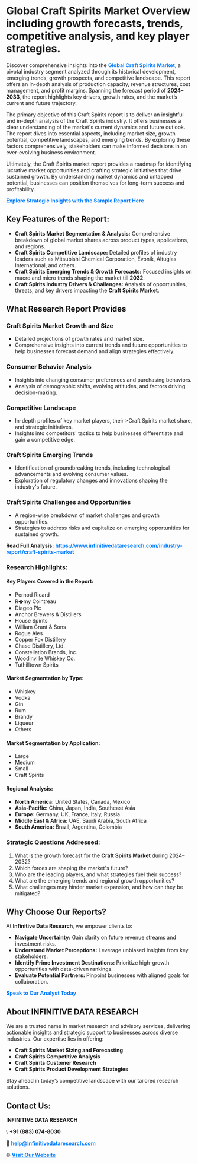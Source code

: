 <h1>Global Craft Spirits Market Overview including growth forecasts, trends, competitive analysis, and key player strategies.</h1>
<p>
Discover comprehensive insights into the 
<a href="https://www.infinitivedataresearch.com/industry-report/craft-spirits-market" rel="dofollow" style="color: #007BFF; text-decoration: none;"><strong>Global Craft Spirits Market</strong></a>, a pivotal industry segment analyzed through its historical development, emerging trends, growth prospects, and competitive landscape. This report offers an in-depth analysis of production capacity, revenue structures, cost management, and profit margins. Spanning the forecast period of <strong>2024–2033</strong>, the report highlights key drivers, growth rates, and the market’s current and future trajectory.
</p>
<p>
The primary objective of this Craft Spirits report is to deliver an insightful and in-depth analysis of the Craft Spirits industry. It offers businesses a clear understanding of the market's current dynamics and future outlook. The report dives into essential aspects, including market size, growth potential, competitive landscapes, and emerging trends. By exploring these factors comprehensively, stakeholders can make informed decisions in an ever-evolving business environment.
</p>
<p>
Ultimately, the Craft Spirits market report provides a roadmap for identifying lucrative market opportunities and crafting strategic initiatives that drive sustained growth. By understanding market dynamics and untapped potential, businesses can position themselves for long-term success and profitability.
</p>
<p>
<a href="https://www.infinitivedataresearch.com/request-sample/reportId=103409" style="color: #007BFF; text-decoration: none;"><strong>Explore Strategic Insights with the Sample Report Here</strong></a>
</p>

<h2>Key Features of the Report:</h2>
<ul>
<li><strong>Craft Spirits Market Segmentation & Analysis:</strong> Comprehensive breakdown of global market shares across product types, applications, and regions.</li>
<li><strong>Craft Spirits Competitive Landscape:</strong> Detailed profiles of industry leaders such as Mitsubishi Chemical Corporation, Evonik, Altuglas International, and others.</li>
<li><strong>Craft Spirits Emerging Trends & Growth Forecasts:</strong> Focused insights on macro and micro trends shaping the market till <strong>2032</strong>.</li>
<li><strong>Craft Spirits Industry Drivers & Challenges:</strong> Analysis of opportunities, threats, and key drivers impacting the <strong>Craft Spirits Market</strong>.</li>
</ul>

<h2>What Research Report Provides</h2>
<h3>Craft Spirits Market Growth and Size</h3>
<ul>
<li>Detailed projections of growth rates and market size.</li>
<li>Comprehensive insights into current trends and future opportunities to help businesses forecast demand and align strategies effectively.</li>
</ul>

<h3>Consumer Behavior Analysis</h3>
<ul>
<li>Insights into changing consumer preferences and purchasing behaviors.</li>
<li>Analysis of demographic shifts, evolving attitudes, and factors driving decision-making.</li>
</ul>

<h3>Competitive Landscape</h3>
<ul>
<li>In-depth profiles of key market players, their >Craft Spirits market share, and strategic initiatives.</li>
<li>Insights into competitors' tactics to help businesses differentiate and gain a competitive edge.</li>
</ul>

<h3>Craft Spirits Emerging Trends</h3>
<ul>
<li>Identification of groundbreaking trends, including technological advancements and evolving consumer values.</li>
<li>Exploration of regulatory changes and innovations shaping the industry's future.</li>
</ul>

<h3>Craft Spirits Challenges and Opportunities</h3>
<ul>
<li>A region-wise breakdown of market challenges and growth opportunities.</li>
<li>Strategies to address risks and capitalize on emerging opportunities for sustained growth.</li>
</ul>
<p><strong>Read Full Analysis:</strong> <a href="https://www.infinitivedataresearch.com/industry-report/craft-spirits-market" rel="dofollow" style="color: #007BFF; text-decoration: none;"><strong>https://www.infinitivedataresearch.com/industry-report/craft-spirits-market</strong></a></p>
<h3>Research Highlights:</h3>
<h4>Key Players Covered in the Report:</h4>
<ul><li>Pernod Ricard</li><li>R�my Cointreau</li><li>Diageo Plc</li><li>Anchor Brewers &amp; Distillers</li><li>House Spirits</li><li>William Grant &amp; Sons</li><li>Rogue Ales</li><li>Copper Fox Distillery</li><li>Chase Distillery, Ltd.</li><li>Constellation Brands, Inc.</li><li>Woodinville Whiskey Co.</li><li>Tuthilltown Spirits</li></ul>
<h4>Market Segmentation by Type:</h4>
<ul><li>Whiskey</li><li>Vodka</li><li>Gin</li><li>Rum</li><li>Brandy</li><li>Liqueur</li><li>Others</li></ul>
<h4>Market Segmentation by Application:</h4>
<ul><li>Large</li><li>Medium</li><li>Small</li><li>Craft Spirits</li></ul>

<h4>Regional Analysis:</h4>
<ul>
<li><strong>North America:</strong> United States, Canada, Mexico</li>
<li><strong>Asia-Pacific:</strong> China, Japan, India, Southeast Asia</li>
<li><strong>Europe:</strong> Germany, UK, France, Italy, Russia</li>
<li><strong>Middle East & Africa:</strong> UAE, Saudi Arabia, South Africa</li>
<li><strong>South America:</strong> Brazil, Argentina, Colombia</li>
</ul>

<h3>Strategic Questions Addressed:</h3>
<ol>
<li>What is the growth forecast for the <strong>Craft Spirits Market</strong> during 2024–2032?</li>
<li>Which forces are shaping the market's future?</li>
<li>Who are the leading players, and what strategies fuel their success?</li>
<li>What are the emerging trends and regional growth opportunities?</li>
<li>What challenges may hinder market expansion, and how can they be mitigated?</li>
</ol>

<h2>Why Choose Our Reports?</h2>
<p>At <strong>Infinitive Data Research</strong>, we empower clients to:</p>
<ul>
<li><strong>Navigate Uncertainty:</strong> Gain clarity on future revenue streams and investment risks.</li>
<li><strong>Understand Market Perceptions:</strong> Leverage unbiased insights from key stakeholders.</li>
<li><strong>Identify Prime Investment Destinations:</strong> Prioritize high-growth opportunities with data-driven rankings.</li>
<li><strong>Evaluate Potential Partners:</strong> Pinpoint businesses with aligned goals for collaboration.</li>
</ul>
<p><a href="https://www.infinitivedataresearch.com/industry-report/craft-spirits-market" rel="dofollow" style="color: #007BFF; text-decoration: none;"><strong>Speak to Our Analyst Today</strong></a></p>

<h2>About INFINITIVE DATA RESEARCH</h2>
<p>We are a trusted name in market research and advisory services, delivering actionable insights and strategic support to businesses across diverse industries. Our expertise lies in offering:</p>
<ul>
<li><strong>Craft Spirits Market Sizing and Forecasting</strong></li>
<li><strong>Craft Spirits Competitive Analysis</strong></li>
<li><strong>Craft Spirits Customer Research</strong></li>
<li><strong>Craft Spirits Product Development Strategies</strong></li>
</ul>
<p>Stay ahead in today’s competitive landscape with our tailored research solutions.</p>

<h2>Contact Us:</h2>
<p><strong>INFINITIVE DATA RESEARCH</strong></p>
<p>📞 <strong>+91 (883) 074-8030</strong></p>
<p>📧 <strong><a href="mailto:help@infinitivedataresearch.com" style="color: #007BFF;">help@infinitivedataresearch.com</a></strong></p>
<p>🌐 <strong><a href="https://www.infinitivedataresearch.com" rel="dofollow" style="color: #007BFF;">Visit Our Website</a></strong></p>